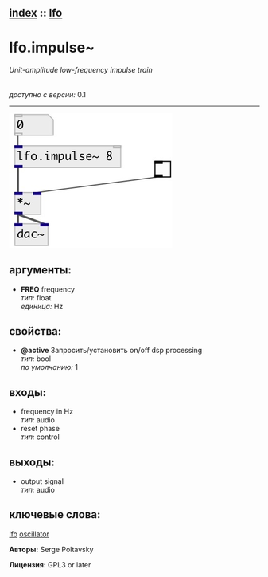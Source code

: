 [index](index.html) :: [lfo](category_lfo.html)
---

# lfo.impulse~

###### Unit-amplitude low-frequency impulse train

*доступно с версии:* 0.1

---




[![example](../examples/img/lfo.impulse~.jpg)](../examples/pd/lfo.impulse~.pd)



## аргументы:

* **FREQ**
frequency<br>
_тип:_ float<br>
_единица:_ Hz<br>





## свойства:

* **@active** 
Запросить/установить on/off dsp processing<br>
_тип:_ bool<br>
_по умолчанию:_ 1<br>



## входы:

* frequency in Hz<br>
_тип:_ audio
* reset phase<br>
_тип:_ control



## выходы:

* output signal<br>
_тип:_ audio



## ключевые слова:

[lfo](keywords/lfo.html)
[oscillator](keywords/oscillator.html)






**Авторы:** Serge Poltavsky




**Лицензия:** GPL3 or later





